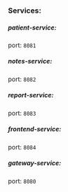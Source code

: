 ### Services:

##### patient-service:
port: `8081`

##### notes-service:
port: `8082`

##### report-service:
port: `8083`

##### frontend-service:
port: `8084`

##### gateway-service:
port: `8080`
